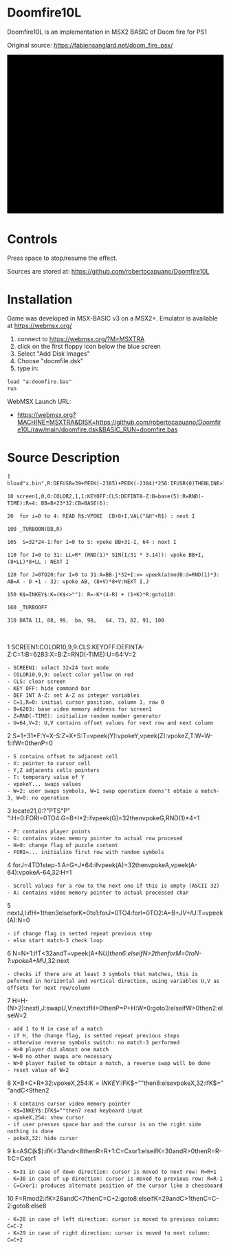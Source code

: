 # Doomfire10L
Doomfire10L is an implementation in MSX2 BASIC of Doom fire for PS1

Original source:
https://fabiensanglard.net/doom_fire_psx/

![screenshot](doomfire.gif)

# Controls
Press space to stop/resume the effect.

Sources are stored at: https://github.com/robertocapuano/Doomfire10L

# Installation
Game was developed in MSX-BASIC v3 on a MSX2+. Emulator is available at https://webmsx.org/
1. connect to https://webmsx.org/?M=MSXTRA
2. click on the first floppy icon below the blue screen
3. Select "Add Disk Images"
4. Choose "doomfile.dsk"
5. type in:
```
load "a:doomfire.bas"
run
```

WebMSX Launch URL:

- https://webmsx.org?MACHINE=MSXTRA&DISK=https://github.com/robertocapuano/Doomfire10L/raw/main/doomfire.dsk&BASIC_RUN=doomfire.bas

# Source Description

```
1 bload"x.bin",R:DEFUSR=39+PEEK(-2385)+PEEK(-2384)*256:IFUSR(0)THENLINE>1COPY0&H80F6OR384ALLYOURBASEAREBELONGTOUS!
```
```
10 screen1,0,0:COLOR2,1,1:KEYOFF:CLS:DEFINTA-Z:B=base(5):R=RND(-TIME):R=4: BB=B+23*32:CB=BASE(6):
```
```
20  for i=0 to 4: READ R$:VPOKE  CB+8+I,VAL("&H"+R$) : next I
```
```
100 _TURBOON(BB,R)
```
```
105  S=32*24-1:for I=0 to S: vpoke BB+31-I, 64 : next I 
```
```
110 for I=0 to 31: LL=R* (RND(1)* SIN(I/31 * 3.14)): vpoke BB+I,(8+LL)*8+LL : NEXT I
```
```
120 for J=0TO20:for I=0 to 31:A=BB-j*32+I:v= vpeek(a)mod8:d=RND(1)*3: AB=A - D +1 - 32: vpoke AB, (8+V)*8+V:NEXT I,J
```
```
150 K$=INKEY$:K=(K$<>""): R=-K*(4-R) + (1+K)*R:goto110:
```
```
160 _TURBOOFF
```
```
310 DATA 11, 88, 99,  ba, 98,   64, 73, 82, 91, 100



```
1 SCREEN1:COLOR10,9,9:CLS:KEYOFF:DEFINTA-Z:C=1:B=6283:X=B:Z=RND(-TIME):U=64:V=2
```
- SCREEN1: select 32x24 text mode
- COLOR10,9,9: select color yellow on red
- CLS: clear screen
- KEY OFF: hide command bar
- DEF INT A-Z: set A-Z as integer variables
- C=1,R=0: initial cursor position, column 1, row 0
- B=6283: base video memory address for screen1
- Z=RND(-TIME): initialize random number generator
- U=64,V=2: U,V contains offset values for next row and next column

```
2 S=1+31*F:Y=X-S:Z=X+S:T=vpeek(Y):vpokeY,vpeek(Z):vpokeZ,T:W=W-1:ifW=0thenP=0
```
- S contains offset to adjacent cell
- X: pointer to cursor cell
- Y,Z adjacents cells pointers
- T: temporary value of Y
- vpokeY... swaps values
- W=2: user swaps symbols, W=1 swap operation doens't obtain a match-3, W=0: no operation

```
3 locate21,0:?"PTS"P" ":H=0:FORI=0TO4:G=B+I*2:ifvpeek(G)=32thenvpokeG,RND(1)*4+1
```
- P: contains player points
- G: contains video memory pointer to actual row procesed
- H=0: change flag of puzzle content
- FORI=... initialize first row with random symbols

```
4 forJ=4TO1step-1:A=G+J*64:ifvpeek(A)=32thenvpokeA,vpeek(A-64):vpokeA-64,32:H=1
```
- Scroll values for a row to the next one if this is empty (ASCII 32)
- A: contains video memory pointer to actual processed char

```
5 nextJ,I:ifH=1then3elseforK=0to1:forJ=0TO4:forI=0TO2:A=B+J*V+I*U:T=vpeek(A):N=0
```
- if change flag is setted repeat previous step
- else start match-3 check loop

```
6 N=N+1:ifT<32andT=vpeek(A+N*U)then6:elseifN>2thenforM=0toN-1:vpokeA+M*U,32:next
```
- checks if there are at least 3 symbols that matches, this is peformed in horizontal and vertical direction, using variables U,V as offsets for next row/column

```
7 H=H-(N>2):nextI,J:swapU,V:next:ifH>0thenP=P+H:W=0:goto3:elseifW>0then2:elseW=2
```
- add 1 to H in case of a match
- if H, the change flag, is setted repeat previous steps
- otherwise reverse symbols switch: no match-3 performed
- H>0 player did almost one match
- W=0 no other swaps are necessary
- W>0 player failed to obtain a match, a reverse swap will be done
- reset value of W=2

```
8 X=B+C+R*32:vpokeX,254:K$=INKEY$:IFK$=""then8:elsevpokeX,32:ifK$=" "andC<9then2
```
- X contains cursor video memory pointer
- K$=INKEY$:IFK$=""then7 read keyboard input
- vpokeX,254: show cursor
- if user presses space bar and the cursor is on the right side nothing is done
- pokeX,32: hide cursor

```
9 k=ASC(k$):ifK=31andr<8thenR=R+1:C=Cxor1:elseifK=30andR>0thenR=R-1:C=Cxor1
```
- K=31 in case of down direction: cursor is moved to next row: R=R+1
- K=30 in case of up direction: cursor is moved to previous row: R=R-1
- C=Cxor1: produces alternate position of the cursor like a chessboard

```
10 F=Rmod2:ifK=28andC<7thenC=C+2:goto8:elseifK=29andC>1thenC=C-2:goto8:else8
```
- K=28 in case of left direction: cursor is moved to previous column: C=C-2
- K=29 in case of right direction: cursor is moved to next column: C=C+2

